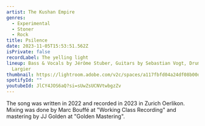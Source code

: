 ```yaml
---
artist: The Kushan Empire
genres:
  - Experimental
  - Stoner
  - Rock
title: Psilence
date: 2023-11-05T15:53:51.562Z
isPrivate: false
recordLabel: The yelling light
lineup: Bass & Vocals by Jérôme Stuber, Guitars by Sebastian Vogt, Drums by Joel
  Largier
thumbnail: https://lightroom.adobe.com/v2c/spaces/a117fbfd04a24df08b00dc7343422215/assets/032f248758ffabebd22f0e40e3d11433/revisions/6911b3ffe6c34f088004b569f345f97e/renditions/20e47d434daaebdcb049534125ab1d33
spotifyId: ""
youtubeId: JlCY4JOS6aQ?si=sUwZsUCNVtwbgzZv
---
```

The song was written in 2022 and recorded in 2023 in Zurich Oerlikon. 
Mixing was done by Marc Bouffé at "Working Class Recording" and mastering by JJ Golden at "Golden Mastering".